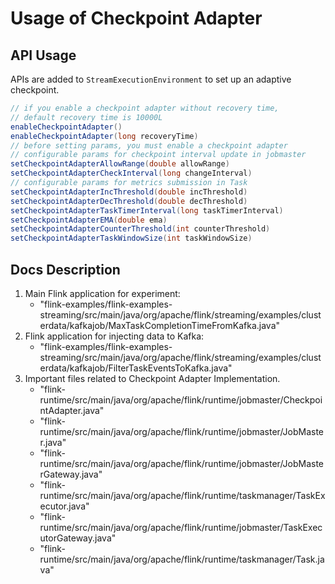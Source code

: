 # Usage of Checkpoint Adapter
## API Usage
APIs are added to `StreamExecutionEnvironment` to set up an adaptive checkpoint.
```java
// if you enable a checkpoint adapter without recovery time,
// default recovery time is 10000L
enableCheckpointAdapter()
enableCheckpointAdapter(long recoveryTime)
// before setting params, you must enable a checkpoint adapter
// configurable params for checkpoint interval update in jobmaster
setCheckpointAdapterAllowRange(double allowRange)
setCheckpointAdapterCheckInterval(long changeInterval)
// configurable params for metrics submission in Task
setCheckpointAdapterIncThreshold(double incThreshold)
setCheckpointAdapterDecThreshold(double decThreshold)
setCheckpointAdapterTaskTimerInterval(long taskTimerInterval)
setCheckpointAdapterEMA(double ema)
setCheckpointAdapterCounterThreshold(int counterThreshold)
setCheckpointAdapterTaskWindowSize(int taskWindowSize)
```
## Docs Description
1. Main Flink application for experiment:
   - "flink-examples/flink-examples-streaming/src/main/java/org/apache/flink/streaming/examples/clusterdata/kafkajob/MaxTaskCompletionTimeFromKafka.java"
2. Flink application for injecting data to Kafka: 
   - "flink-examples/flink-examples-streaming/src/main/java/org/apache/flink/streaming/examples/clusterdata/kafkajob/FilterTaskEventsToKafka.java"
3. Important files related to Checkpoint Adapter Implementation.
   - "flink-runtime/src/main/java/org/apache/flink/runtime/jobmaster/CheckpointAdapter.java"
   - "flink-runtime/src/main/java/org/apache/flink/runtime/jobmaster/JobMaster.java"
   - "flink-runtime/src/main/java/org/apache/flink/runtime/jobmaster/JobMasterGateway.java"
   - "flink-runtime/src/main/java/org/apache/flink/runtime/taskmanager/TaskExecutor.java"
   - "flink-runtime/src/main/java/org/apache/flink/runtime/jobmaster/TaskExecutorGateway.java"
   - "flink-runtime/src/main/java/org/apache/flink/runtime/taskmanager/Task.java"
